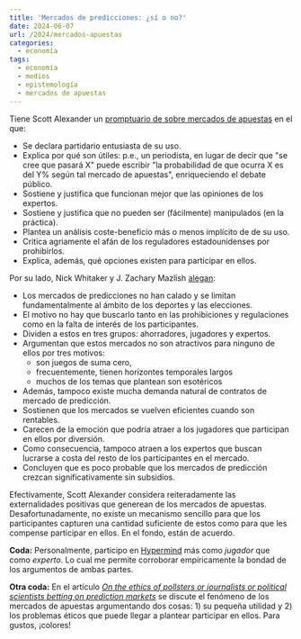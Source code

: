 ```yaml
---
title: 'Mercados de predicciones: ¿sí o no?'
date: 2024-06-07
url: /2024/mercados-apuestas
categories:
  - economía
tags:
  - economía
  - medios
  - epistemología
  - mercados de apuestas
---
```


Tiene Scott Alexander un [promptuario de sobre mercados de apuestas](https://www.astralcodexten.com/p/prediction-market-faq) en el que:

- Se declara partidario entusiasta de su uso.
- Explica por qué son útiles: p.e., un periodista, en lugar de decir que "se cree que pasará X" puede escribir "la probabilidad de que ocurra X es del Y% según tal mercado de apuestas", enriqueciendo el debate público.
- Sostiene y justifica que funcionan mejor que las opiniones de los expertos.
- Sostiene y justifica que no pueden ser (fácilmente) manipulados (en la práctica).
- Plantea un análisis coste-beneficio más o menos implícito de de su uso.
- Critica agriamente el afán de los reguladores estadounidenses por prohibirlos.
- Explica, además, qué opciones existen para participar en ellos.

Por su lado, Nick Whitaker y J. Zachary Mazlish [alegan](https://worksinprogress.co/issue/why-prediction-markets-arent-popular/):

- Los mercados de predicciones no han calado y se limitan fundamentalmente al ámbito de los deportes y las elecciones.
- El motivo no hay que buscarlo tanto en las prohibiciones y regulaciones como en la falta de interés de los participantes.
- Dividen a estos en tres grupos: ahorradores, jugadores y expertos.
- Argumentan que estos mercados no son atractivos para ninguno de ellos por tres motivos:
  - son juegos de suma cero,
  - frecuentemente, tienen horizontes temporales largos
  - muchos de los temas que plantean son esotéricos
- Además, tampoco existe mucha demanda natural de contratos de mercado de predicción.
- Sostienen que los mercados se vuelven eficientes cuando son rentables.
- Carecen de la emoción que podría atraer a los jugadores que participan en ellos por diversión.
- Como consecuencia, tampoco atraen a los expertos que buscan lucrarse a costa del resto de los participantes en el mercado.
- Concluyen que es poco probable que los mercados de predicción crezcan significativamente sin subsidios.

Efectivamente, Scott Alexander considera reiteradamente las externalidades positivas que generean de los mercados de apuestas. Desafortunadamente, no existe un mecanismo sencillo para que los participantes capturen una cantidad suficiente de estos como para que les compense participar en ellos. En el fondo, están de acuerdo.

**Coda:** Personalmente, participo en [Hypermind](https://lepoint.hypermind.com/hypermind/app.html#rewards) más como _jugador_ que como _experto_. Lo cual me permite corroborar empíricamente la bondad de los argumentos de ambas partes.

**Otra coda:** En el artículo [_On the ethics of pollsters or journalists or political scientists betting on prediction markets_](https://statmodeling.stat.columbia.edu/2023/02/02/on-the-ethics-of-pollsters-or-journalists-or-political-scientists-betting-on-prediction-markets/) se discute el fenómeno de los mercados de apuestas argumentando dos cosas: 1) su pequeña utilidad y 2) los problemas éticos que puede llegar a plantear participar en ellos. Para gustos, ¡colores!



